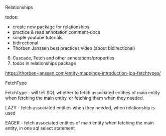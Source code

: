 Relationships

todos:
+ create new package for relationships
+ practice & read annotation comment-docs
+ simple youtube tutorials
+ bidirectional
+ Thorben Janssen best practices video (about bidirectional)
6. Cascade, Fetch and other annotations/properties
7. todos in relationships package

https://thorben-janssen.com/entity-mappings-introduction-jpa-fetchtypes/

FetchType

FetchType - will tell SQL whether to fetch associated entities of main entity when fetching the main entity,
or fetching them when they needed.

LAZY - fetch associated entities when they needed, when relationship is used

EAGER - fetch associated entities of main entity when fetching the main entity, in one sql select statement